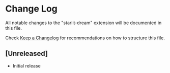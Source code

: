 # Change Log

All notable changes to the "starlit-dream" extension will be documented in this file.

Check [Keep a Changelog](http://keepachangelog.com/) for recommendations on how to structure this file.

## [Unreleased]

- Initial release
